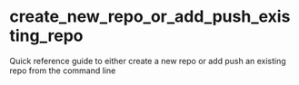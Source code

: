# create_new_repo_or_add_push_existing_repo
Quick reference guide to either create a new repo or add push an existing repo from the command line
